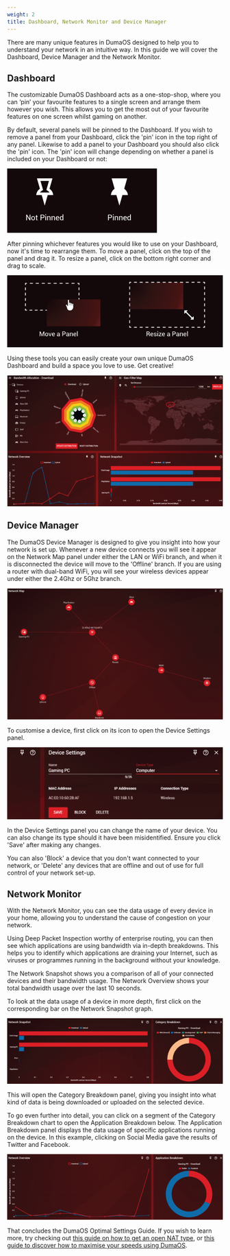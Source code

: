 ```yaml
---
weight: 2
title: Dashboard, Network Monitor and Device Manager
---
```


There are many unique features in DumaOS designed to help you to understand your network in an intuitive way. In this guide we will cover the Dashboard, Device Manager and the Network Monitor.

## Dashboard

The customizable DumaOS Dashboard acts as a one-stop-shop, where you can ‘pin’ your favourite features to a single screen and arrange them however you wish. This allows you to get the most out of your favourite features on one screen whilst gaming on another.

By default, several panels will be pinned to the Dashboard. If you wish to remove a panel from your Dashboard, click the 'pin' icon in the top right of any panel. Likewise to add a panel to your Dashboard you should also click the 'pin' icon. The 'pin' icon will change depending on whether a panel is included on your Dashboard or not:

![L1FzEfiBnyQ_adls6D2v9MK3IPYe2HmSrQ.png](dashboard/47bde9d61dee1ee49479ec70d15d0cc9478bc085.png)

After pinning whichever features you would like to use on your Dashboard, now it's time to rearrange them. To move a panel, click on the top of the panel and drag it. To resize a panel, click on the bottom right corner and drag to scale.

![ltV2SL6X-InwXBKFcZ0obsgExwLL31JsOA.png](dashboard/b4cbcbca4a15986672ced3b2361c3afb17df761f.png)

Using these tools you can easily create your own unique DumaOS Dashboard and build a space you love to use. Get creative!

![glaD74rVYdMPKzN0er_NaGulNx8cssQCjw.png](dashboard/bc3ebe5759d8170dba4883546353e2b361926230.png)

## Device Manager

The DumaOS Device Manager is designed to give you insight into how your network is set up. Whenever a new device connects you will see it appear on the Network Map panel under either the LAN or WiFi branch, and when it is disconnected the device will move to the 'Offline' branch. If you are using a router with dual-band WiFi, you will see your wireless devices appear under either the 2.4Ghz or 5Ghz branch.

![StOXa407Tm0hKNi3rjbFY_H6dsG6Qqhyyw.png](dashboard/68679afd166265cb8a345aa3cf7dc990aefa9363.png)

To customise a device, first click on its icon to open the Device Settings panel.

![cTjtV_eJYd8TxcnjWLuAFYlaovAiwF6S2A.png](dashboard/004acbadf78d8f2b680b1c35fc3bf8f4c570816e.png)

In the Device Settings panel you can change the name of your device. You can also change its type should it have been misidentified. Ensure you click 'Save' after making any changes.

You can also 'Block' a device that you don't want connected to your network, or 'Delete' any devices that are offline and out of use for full control of your network set-up.

## Network Monitor

With the Network Monitor, you can see the data usage of every device in your home, allowing you to understand the cause of congestion on your network.  

Using Deep Packet Inspection worthy of enterprise routing, you can then see which applications are using bandwidth via in-depth breakdowns. This helps you to identify which applications are draining your Internet, such as viruses or programmes running in the background without your knowledge.

The Network Snapshot shows you a comparison of all of your connected devices and their bandwidth usage. The Network Overview shows your total bandwidth usage over the last 10 seconds.

To look at the data usage of a device in more depth, first click on the corresponding bar on the Network Snapshot graph.

![cFBlo2rHBPOcgUb6xptKlFDhIZDLjrG1HA.png](dashboard/f37c8feb30254e14ebb377cd882fec0083d8f8e7.png)

This will open the Category Breakdown panel, giving you insight into what kind of data is being downloaded or uploaded on the selected device.

To go even further into detail, you can click on a segment of the Category Breakdown chart to open the Application Breakdown below. The Application Breakdown panel displays the data usage of specific applications running on the device. In this example, clicking on Social Media gave the results of Twitter and Facebook.

![IMOHSmovVK61iGOl59oNOrDEBOY6CBwDbA.png](dashboard/5bba6408cd0a92dd98b0ff3f5559692d554ee1d9.png)

That concludes the DumaOS Optimal Settings Guide. If you wish to learn more, try checking out [this guide on how to get an open NAT type](http://support.netduma.com/support/solutions/articles/16000076587-dumaos-optimal-settings-guide-nat), or [this guide to discover how to maximise your speeds using DumaOS](http://support.netduma.com/support/solutions/articles/16000076586-dumaos-optimal-settings-guide).
